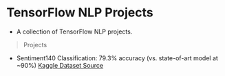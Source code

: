 # TensorFlow NLP Projects

- A collection of TensorFlow NLP projects.

> Projects

- Sentiment140 Classification: 79.3% accuracy (vs. state-of-art model at ~90%) [Kaggle Dataset Source](https://www.kaggle.com/datasets/milobele/sentiment140-dataset-1600000-tweets?resource=download)
